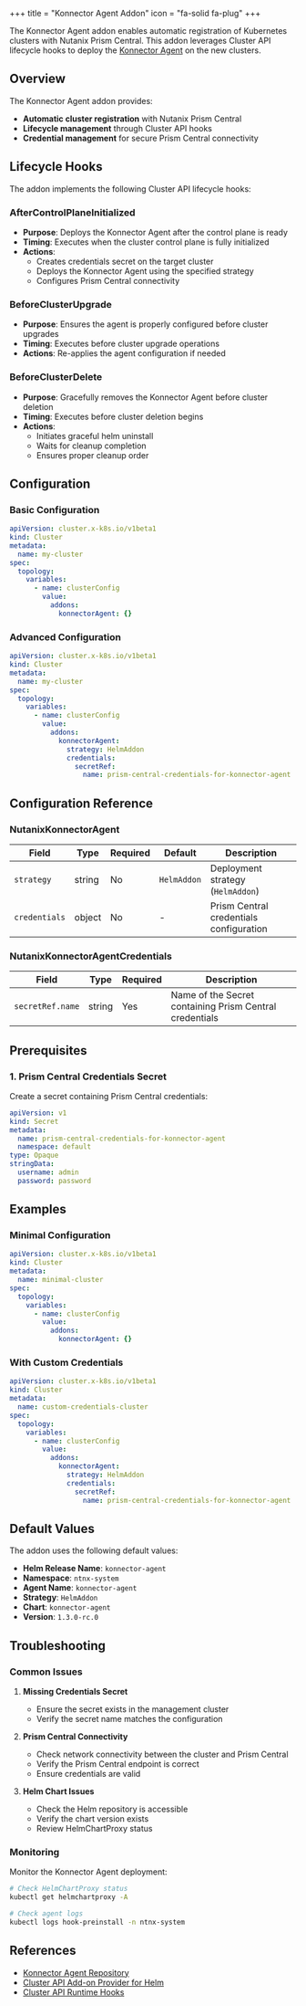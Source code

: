 +++
title = "Konnector Agent Addon"
icon = "fa-solid fa-plug"
+++

The Konnector Agent addon enables automatic registration of Kubernetes clusters with Nutanix Prism Central. This addon leverages Cluster API lifecycle hooks to deploy the [Konnector Agent](https://github.com/nutanix-core/k8s-agent) on the new clusters.

## Overview

The Konnector Agent addon provides:

- **Automatic cluster registration** with Nutanix Prism Central
- **Lifecycle management** through Cluster API hooks
- **Credential management** for secure Prism Central connectivity

## Lifecycle Hooks

The addon implements the following Cluster API lifecycle hooks:

### AfterControlPlaneInitialized

- **Purpose**: Deploys the Konnector Agent after the control plane is ready
- **Timing**: Executes when the cluster control plane is fully initialized
- **Actions**:
  - Creates credentials secret on the target cluster
  - Deploys the Konnector Agent using the specified strategy
  - Configures Prism Central connectivity

### BeforeClusterUpgrade

- **Purpose**: Ensures the agent is properly configured before cluster upgrades
- **Timing**: Executes before cluster upgrade operations
- **Actions**: Re-applies the agent configuration if needed

### BeforeClusterDelete

- **Purpose**: Gracefully removes the Konnector Agent before cluster deletion
- **Timing**: Executes before cluster deletion begins
- **Actions**:
  - Initiates graceful helm uninstall
  - Waits for cleanup completion
  - Ensures proper cleanup order

## Configuration

### Basic Configuration

```yaml
apiVersion: cluster.x-k8s.io/v1beta1
kind: Cluster
metadata:
  name: my-cluster
spec:
  topology:
    variables:
      - name: clusterConfig
        value:
          addons:
            konnectorAgent: {}
```

### Advanced Configuration

```yaml
apiVersion: cluster.x-k8s.io/v1beta1
kind: Cluster
metadata:
  name: my-cluster
spec:
  topology:
    variables:
      - name: clusterConfig
        value:
          addons:
            konnectorAgent:
              strategy: HelmAddon
              credentials:
                secretRef:
                  name: prism-central-credentials-for-konnector-agent
```

## Configuration Reference

### NutanixKonnectorAgent

| Field | Type | Required | Default | Description |
|-------|------|----------|---------|-------------|
| `strategy` | string | No | `HelmAddon` | Deployment strategy (`HelmAddon`) |
| `credentials` | object | No | - | Prism Central credentials configuration |

### NutanixKonnectorAgentCredentials

| Field | Type | Required | Description |
|-------|------|----------|-------------|
| `secretRef.name` | string | Yes | Name of the Secret containing Prism Central credentials |

## Prerequisites

### 1. Prism Central Credentials Secret

Create a secret containing Prism Central credentials:

```yaml
apiVersion: v1
kind: Secret
metadata:
  name: prism-central-credentials-for-konnector-agent
  namespace: default
type: Opaque
stringData:
  username: admin
  password: password
```

## Examples

### Minimal Configuration

```yaml
apiVersion: cluster.x-k8s.io/v1beta1
kind: Cluster
metadata:
  name: minimal-cluster
spec:
  topology:
    variables:
      - name: clusterConfig
        value:
          addons:
            konnectorAgent: {}
```

### With Custom Credentials

```yaml
apiVersion: cluster.x-k8s.io/v1beta1
kind: Cluster
metadata:
  name: custom-credentials-cluster
spec:
  topology:
    variables:
      - name: clusterConfig
        value:
          addons:
            konnectorAgent:
              strategy: HelmAddon
              credentials:
                secretRef:
                  name: prism-central-credentials-for-konnector-agent
```

## Default Values

The addon uses the following default values:

- **Helm Release Name**: `konnector-agent`
- **Namespace**: `ntnx-system`
- **Agent Name**: `konnector-agent`
- **Strategy**: `HelmAddon`
- **Chart**: `konnector-agent`
- **Version**: `1.3.0-rc.0`

## Troubleshooting

### Common Issues

1. **Missing Credentials Secret**
   - Ensure the secret exists in the management cluster
   - Verify the secret name matches the configuration

2. **Prism Central Connectivity**
   - Check network connectivity between the cluster and Prism Central
   - Verify the Prism Central endpoint is correct
   - Ensure credentials are valid

3. **Helm Chart Issues**
   - Check the Helm repository is accessible
   - Verify the chart version exists
   - Review HelmChartProxy status

### Monitoring

Monitor the Konnector Agent deployment:

```bash
# Check HelmChartProxy status
kubectl get helmchartproxy -A

# Check agent logs
kubectl logs hook-preinstall -n ntnx-system
```

## References

- [Konnector Agent Repository](https://github.com/nutanix-core/k8s-agent)
- [Cluster API Add-on Provider for Helm](https://github.com/kubernetes-sigs/cluster-api-addon-provider-helm)
- [Cluster API Runtime Hooks](https://cluster-api.sigs.k8s.io/tasks/experimental-features/runtime-sdk/hooks.html)
